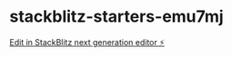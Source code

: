 # stackblitz-starters-emu7mj

[Edit in StackBlitz next generation editor ⚡️](https://stackblitz.com/~/github.com/budhnav/stackblitz-starters-emu7mj)